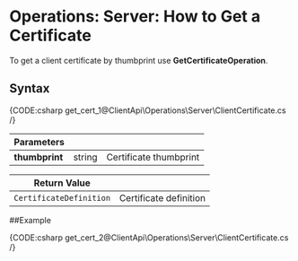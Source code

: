 # Operations: Server: How to Get a Certificate

To get a client certificate by thumbprint use **GetCertificateOperation**.

## Syntax

{CODE:csharp get_cert_1@ClientApi\Operations\Server\ClientCertificate.cs /}

| Parameters | | |
| ------------- | ------------- | ----- |
| **thumbprint** | string | Certificate thumbprint |

| Return Value | |
| ------------- | ----- |
| `CertificateDefinition` | Certificate definition |

##Example

{CODE:csharp get_cert_2@ClientApi\Operations\Server\ClientCertificate.cs /}

